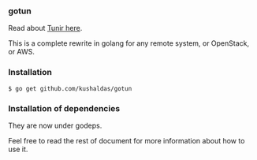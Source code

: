 ### gotun

Read about [Tunir here](https://tunir.rtfd.io/).

This is a complete rewrite in golang for any remote system, or OpenStack, or
AWS.

### Installation

    $ go get github.com/kushaldas/gotun

### Installation of dependencies

They are now under godeps.

Feel free to read the rest of document for more information about how to use it.

